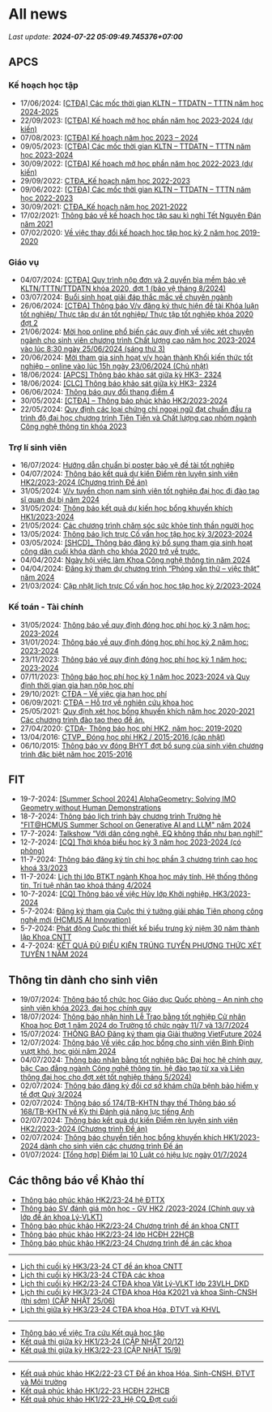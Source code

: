 # All news
_Last update: **2024-07-22 05:09:49.745376+07:00**_
## APCS
### Kế hoạch học tập
 - 17/06/2024: [[CTĐA] Các mốc thời gian KLTN – TTDATN – TTTN năm học 2024-2025](https://www.ctda.hcmus.edu.vn/vi/2024/06/ctda-cac-moc-thoi-gian-kltn-ttdatn-tttn-nam-hoc-2024-2025/)
 - 22/09/2023: [[CTĐA] Kế hoạch mở học phần năm học 2023-2024 (dự kiến)](https://www.ctda.hcmus.edu.vn/vi/2023/09/ctda-ke-hoach-mo-hoc-phan-nam-hoc-2023-2024-du-kien/)
 - 07/08/2023: [[CTĐA] Kế hoạch năm học 2023 – 2024](https://www.ctda.hcmus.edu.vn/vi/2023/08/ctda-ke-hoach-nam-hoc-2023-2024/)
 - 09/05/2023: [[CTĐA] Các mốc thời gian KLTN – TTDATN – TTTN năm học 2023-2024](https://www.ctda.hcmus.edu.vn/vi/2023/05/ctda-cac-moc-thoi-gian-kltn-ttdatn-tttn-nam-hoc-2023-2024/)
 - 30/09/2022: [[CTĐA] Kế hoạch mở học phần năm học 2022-2023 (dự kiến)](https://www.ctda.hcmus.edu.vn/vi/2022/09/ctda-ke-hoach-mo-hoc-phan-nam-hoc-2022-2023-du-kien/)
 - 29/09/2022: [CTĐA_Kế hoạch năm học 2022-2023](https://www.ctda.hcmus.edu.vn/vi/2022/09/ctda_ke-hoach-nam-hoc-2022-2023/)
 - 09/06/2022: [[CTĐA] Các mốc thời gian KLTN – TTDATN – TTTN năm học 2022-2023](https://www.ctda.hcmus.edu.vn/vi/2022/06/ctda-cac-moc-thoi-gian-kltn-ttdatn-tttn-nam-hoc-2022-2023/)
 - 30/09/2021: [CTĐA_Kế hoạch năm học 2021-2022](https://www.ctda.hcmus.edu.vn/vi/2021/09/ctda_ke-hoach-nam-hoc-2021-2022-2/)
 - 17/02/2021: [Thông báo về kế hoạch học tập sau kì nghỉ Tết Nguyên Đán năm 2021](https://www.ctda.hcmus.edu.vn/vi/2021/02/thong-bao-ve-ke-hoach-hoc-tap-sau-ki-nghi-tet-nguyen-dan-nam-2021/)
 - 07/02/2020: [Về việc thay đổi kế hoạch học tập học kỳ 2 năm học 2019-2020](https://www.ctda.hcmus.edu.vn/vi/2020/02/ve-viec-thay-doi-ke-hoach-hoc-tap-hoc-ky-2-nam-hoc-2019-2020/)

### Giáo vụ
 - 04/07/2024: [[CTĐA] Quy trình nộp đơn và 2 quyển bìa mềm bảo vệ KLTN/TTTN/TTDATN khóa 2020, đợt 1 (bảo vệ tháng 8/2024)](https://www.ctda.hcmus.edu.vn/vi/2024/07/ctda-quy-trinh-nop-don-va-2-quyen-bia-mem-bao-ve-kltn-tttn-ttdatn-khoa-2020-dot-1-bao-ve-thang-8-2024/)
 - 03/07/2024: [Buổi sinh hoạt giải đáp thắc mắc về chuyên ngành](https://www.ctda.hcmus.edu.vn/vi/2024/07/buoi-sinh-hoat-giai-dap-thac-mac-ve-chuyen-nganh/)
 - 26/06/2024: [[CTĐA] Thông báo V/v đăng ký thực hiện đề tài Khóa luận tốt nghiệp/ Thực tập dự án tốt nghiệp/ Thực tập tốt nghiệp khóa 2020 đợt 2](https://www.ctda.hcmus.edu.vn/vi/2024/06/ctda-thong-bao-v-v-dang-ky-thuc-hien-de-tai-khoa-luan-tot-nghiep-thuc-tap-du-an-tot-nghiep-thuc-tap-tot-nghiep-khoa-2020-dot-2/)
 - 21/06/2024: [Mời họp online phổ biến các quy định về việc xét chuyên ngành cho sinh viên chương trình Chất lượng cao năm học 2023-2024 vào lúc 8:30 ngày 25/06/2024 (sáng thứ 3)](https://www.ctda.hcmus.edu.vn/vi/2024/06/moi-hop-online-pho-bien-cac-quy-dinh-ve-viec-xet-chuyen-nganh-cho-sinh-vien-chuong-trinh-chat-luong-cao-nam-hoc-2023-2024-vao-luc-830-ngay-25-06-2024-sang-thu-3/)
 - 20/06/2024: [Mời tham gia sinh hoạt v/v hoàn thành Khối kiến thức tốt nghiệp – online vào lúc 15h ngày 23/06/2024 (Chủ nhật)](https://www.ctda.hcmus.edu.vn/vi/2024/06/moi-tham-gia-sinh-hoat-v-v-hoan-thanh-khoi-kien-thuc-tot-nghiep-online-vao-luc-15h-ngay-23-06-2024-chu-nhat/)
 - 18/06/2024: [[APCS] Thông báo khảo sát giữa kỳ HK3- 2324](https://www.ctda.hcmus.edu.vn/vi/2024/06/apcs-thong-bao-khao-sat-giua-ky-hk3-2324-2/)
 - 18/06/2024: [[CLC] Thông báo khảo sát giữa kỳ HK3- 2324](https://www.ctda.hcmus.edu.vn/vi/2024/06/apcs-thong-bao-khao-sat-giua-ky-hk3-2324/)
 - 06/06/2024: [Thông báo quy đổi thang điểm 4](https://www.ctda.hcmus.edu.vn/vi/2024/06/thong-bao-quy-doi-thang-diem-4/)
 - 30/05/2024: [[CTĐA] – Thông báo phúc khảo HK2/2023-2024](https://www.ctda.hcmus.edu.vn/vi/2024/05/ctda-thong-bao-phuc-khao-hk2-2023-2024/)
 - 22/05/2024: [Quy định các loại chứng chỉ ngoại ngữ đạt chuẩn đầu ra trình độ đại học chương trình Tiên Tiến và Chất lượng cao nhóm ngành Công nghệ thông tin khóa 2023](https://www.ctda.hcmus.edu.vn/vi/2024/05/quy-dinh-cac-loai-chung-chi-ngoai-ngu-dat-chuan-dau-ra-trinh-do-dai-hoc-chuong-trinh-tien-tien-va-chat-luong-cao-nhom-nganh-cong-nghe-thong-tin-khoa-2023/)

### Trợ lí sinh viên
 - 16/07/2024: [Hướng dẫn chuẩn bị poster bảo vệ đề tài tốt nghiệp](https://www.ctda.hcmus.edu.vn/vi/2024/07/huong-dan-chuan-bi-poster-bao-ve-de-tai-tot-nghiep/)
 - 04/07/2024: [Thông báo kết quả dự kiến Điểm rèn luyện sinh viên HK2/2023-2024 (Chương trình Đề án)](https://www.ctda.hcmus.edu.vn/vi/2024/07/thong-bao-ket-qua-du-kien-diem-ren-luyen-sinh-vien-hk2-2023-2024-chuong-trinh-de-an/)
 - 31/05/2024: [V/v tuyển chọn nam sinh viên tốt nghiệp đại học đi đào tạo sĩ quan dự bị năm 2024](https://www.ctda.hcmus.edu.vn/vi/2024/05/v-v-tuyen-chon-nam-sinh-vien-tot-nghiep-dai-hoc-di-dao-tao-si-quan-du-bi-nam-2024/)
 - 31/05/2024: [Thông báo kết quả dự kiến học bổng khuyến khích HK1/2023-2024](https://www.ctda.hcmus.edu.vn/vi/2024/05/thong-bao-ket-qua-du-kien-hoc-bong-khuyen-khich-hk1-2023-2024/)
 - 21/05/2024: [Các chương trình chăm sóc sức khỏe tinh thần người học](https://www.ctda.hcmus.edu.vn/vi/2024/05/cac-chuong-trinh-cham-soc-suc-khoe-tinh-than-nguoi-hoc/)
 - 13/05/2024: [Thông báo lịch trực Cố vấn học tập học kỳ 3/2023-2024](https://www.ctda.hcmus.edu.vn/vi/2024/05/thong-bao-lich-truc-co-van-hoc-tap-hoc-ky-3-2023-2024/)
 - 03/05/2024: [[SHCD]_ Thông báo đăng ký bổ sung tham gia sinh hoạt công dân cuối khóa dành cho khóa 2020 trở về trước.](https://www.ctda.hcmus.edu.vn/vi/2024/05/shcd_-thong-bao-dang-ky-bo-sung-tham-gia-sinh-hoat-cong-dan-cuoi-khoa-danh-cho-khoa-2020-tro-ve-truoc/)
 - 04/04/2024: [Ngày hội việc làm Khoa Công nghệ thông tin năm 2024](https://www.ctda.hcmus.edu.vn/vi/2024/04/ngay-hoi-viec-lam-khoa-cong-nghe-thong-tin-nam-2024/)
 - 04/04/2024: [Đăng ký tham dự chương trình “Phỏng vấn thử – việc thật” năm 2024](https://www.ctda.hcmus.edu.vn/vi/2024/04/dang-ky-tham-du-chuong-trinh-phong-van-thu-viec-that-nam-2024/)
 - 21/03/2024: [Cập nhật lịch trực Cố vấn học học tập học kỳ 2/2023-2024](https://www.ctda.hcmus.edu.vn/vi/2024/03/cap-nhat-lich-truc-co-van-hoc-hoc-tap-hoc-ky-2-2023-2024/)

### Kế toán - Tài chính
 - 31/05/2024: [Thông báo về quy định đóng học phí học kỳ 3 năm học: 2023-2024](https://www.ctda.hcmus.edu.vn/vi/2024/05/thong-bao-ve-quy-dinh-dong-hoc-phi-hoc-ky-3-nam-hoc-2023-2024/)
 - 31/01/2024: [Thông báo về quy định đóng học phí học kỳ 2 năm học: 2023-2024](https://www.ctda.hcmus.edu.vn/vi/2024/01/thong-bao-ve-quy-dinh-dong-hoc-phi-hoc-ky-2-nam-hoc-2023-2024/)
 - 23/11/2023: [Thông báo về quy định đóng học phí học kỳ 1 năm học: 2023-2024](https://www.ctda.hcmus.edu.vn/vi/2023/11/thong-bao-ve-quy-dinh-dong-hoc-phi-hoc-ky-1-nam-hoc-2023-2024/)
 - 07/11/2023: [Thông báo học phí học kỳ 1 năm học 2023-2024 và Quy định thời gian gia hạn nộp học phí](https://www.ctda.hcmus.edu.vn/vi/2023/11/thong-bao-hoc-phi-hoc-ky-1-nam-hoc-2023-2024-va-quy-dinh-thoi-gian-gia-han-nop-hoc-phi/)
 - 29/10/2021: [CTĐA – Về việc gia hạn học phí](https://www.ctda.hcmus.edu.vn/vi/2021/10/ctda-ve-viec-gia-han-hoc-phi/)
 - 06/09/2021: [CTĐA – Hỗ trợ về nghiên cứu khoa học](https://www.ctda.hcmus.edu.vn/vi/2021/09/ctda-ho-tro-ve-nghien-cuu-khoa-hoc/)
 - 25/05/2021: [Quy định xét học bổng khuyến khích năm học 2020-2021 Các chương trình đào tạo theo đề án.](https://www.ctda.hcmus.edu.vn/vi/2021/05/quy-dinh-xet-hoc-bong-khuyen-khich-nam-hoc-2020-2021-cac-chuong-trinh-dao-tao-theo-de-an/)
 - 27/04/2020: [CTDA- Thông báo học phí HK2, năm học: 2019-2020](https://www.ctda.hcmus.edu.vn/vi/2020/04/ctda-thong-bao-hoc-phi-hk2-nam-hoc-2019-2020/)
 - 13/04/2016: [CTVP_ Đóng học phí HK2 / 2015-2016 (cập nhật)](https://www.ctda.hcmus.edu.vn/vi/2016/04/ctvp_-dong-hoc-phi-hk2-2015-2016/)
 - 06/10/2015: [Thông báo vv đóng BHYT đợt bổ sung của sinh viên chương trình đặc biệt năm học 2015-2016](https://www.ctda.hcmus.edu.vn/vi/2015/10/thong-bao-vv-dong-bhyt-dot-bo-sung/)

## FIT
 - 19-7-2024: [[Summer School 2024] AlphaGeometry: Solving IMO Geometry without Human Demonstrations](https://www.fit.hcmus.edu.vn/vn/Default.aspx?tabid=292&newsid=16291)
 - 18-7-2024: [Thông báo lịch trình bày chương trình Trường hè "FIT@HCMUS Summer School on Generative AI and LLM" năm 2024](https://www.fit.hcmus.edu.vn/vn/Default.aspx?tabid=292&newsid=16288)
 - 17-7-2024: [Talkshow “Với dân công nghệ, EQ không thấp như bạn nghĩ!”](https://www.fit.hcmus.edu.vn/vn/Default.aspx?tabid=292&newsid=16287)
 - 12-7-2024: [[CQ] Thời khóa biểu học kỳ 3 năm học 2023-2024 (có phòng)](https://www.fit.hcmus.edu.vn/vn/Default.aspx?tabid=292&newsid=16285)
 - 11-7-2024: [Thông báo đăng ký tín chỉ học phần 3 chương trình cao học khoá 33/2023](https://www.fit.hcmus.edu.vn/vn/Default.aspx?tabid=292&newsid=16284)
 - 11-7-2024: [Lịch thi lớp BTKT ngành Khoa học máy tính, Hệ thống thông tin, Trí tuệ nhân tạo khoá tháng 4/2024](https://www.fit.hcmus.edu.vn/vn/Default.aspx?tabid=292&newsid=16283)
 - 10-7-2024: [[CQ] Thông báo về việc Hủy lớp Khởi nghiệp, HK3/2023-2024](https://www.fit.hcmus.edu.vn/vn/Default.aspx?tabid=292&newsid=16281)
 - 5-7-2024: [Đăng ký tham gia Cuộc thi ý tưởng giải pháp Tiên phong công nghệ mới (HCMUS AI Innovation)](https://www.fit.hcmus.edu.vn/vn/Default.aspx?tabid=292&newsid=16276)
 - 5-7-2024: [Phát động Cuộc thi thiết kế biểu trưng kỷ niệm 30 năm thành lập Khoa CNTT](https://www.fit.hcmus.edu.vn/vn/Default.aspx?tabid=292&newsid=16275)
 - 4-7-2024: [KẾT QUẢ ĐỦ ĐIỀU KIỆN TRÚNG TUYỂN PHƯƠNG THỨC XÉT TUYỂN 1 NĂM 2024](https://www.fit.hcmus.edu.vn/vn/Default.aspx?tabid=292&newsid=16273)

## Thông tin dành cho sinh viên
- 19/07/2024: [Thông báo tổ chức học Giáo dục Quốc phòng – An ninh cho sinh viên khóa 2023, đại học chính quy](https://hcmus.edu.vn/thong-bao-to-chuc-hoc-giao-duc-quoc-phong-an-ninh-cho-sinh-vien-khoa-2023-dai-hoc-chinh-quy/)
- 18/07/2024: [Thông báo nhận hình Lễ Trao bằng tốt nghiệp Cử nhân Khoa học Đợt 1 năm 2024 do Trường tổ chức ngày 11/7 và 13/7/2024](https://hcmus.edu.vn/thong-bao-nhan-hinh-le-trao-bang-tot-nghiep-cu-nhan-khoa-hoc-nam-dot-1-nam-2024-do-truong-to-chuc-ngay-11-7-va-13-7-2024/)
- 15/07/2024: [THÔNG BÁO Đăng ký tham gia Giải thưởng VietFuture 2024](https://hcmus.edu.vn/thong-bao-dang-ky-tham-gia-giai-thuong-vietfuture-2024/)
- 12/07/2024: [Thông báo Về việc cấp học bổng cho sinh viên Bình Định vượt khó, học giỏi năm 2024](https://hcmus.edu.vn/thong-bao-ve-viec-cap-hoc-bong-cho-sinh-vien-binh-dinh-vuot-kho-hoc-gioi-nam-2024/)
- 04/07/2024: [Thông báo nhận bằng tốt nghiệp bậc Đại học hệ chính quy, bậc Cao đẳng ngành  Công nghệ thông tin, hệ đào tạo từ xa và Liên thông đại học cho đợt xét tốt nghiệp tháng 5/2024)](https://hcmus.edu.vn/thong-bao-nhan-bang-tot-nghiep-bac-dai-hoc-he-chinh-quy-bac-cao-dang-nganh-cong-nghe-thong-tin-he-dao-tao-tu-xa-va-lien-thong-dai-hoc-cho-dot-xet-tot-nghiep-thang-5-2024/)
- 02/07/2024: [Thông báo đăng ký đổi cơ sở khám chữa bệnh bảo hiểm y tế đợt Quý 3/2024](https://hcmus.edu.vn/thong-bao-dang-ky-doi-co-so-kham-chua-benh-bao-hiem-y-te-dot-quy-3-2024/)
- 02/07/2024: [Thông báo số 174/TB-KHTN thay thế Thông báo số 168/TB-KHTN về Kỳ thi Đánh giá năng lực tiếng Anh](https://hcmus.edu.vn/thong-bao-so-174-tb-khtn-v-v-thay-the-thong-bao-so-168-tb-khtn-ve-ky-thi-danh-gia-nang-luc-tieng-anh/)
- 02/07/2024: [Thông báo kết quả dự kiến Điểm rèn luyện sinh viên HK2/2023-2024 (Chương trình Đề án)](https://hcmus.edu.vn/thong-bao-ket-qua-du-kien-diem-ren-luyen-sinh-vien-hk2-2023-2024-chuong-trinh-de-an/)
- 02/07/2024: [Thông báo chuyển tiền học bổng khuyến khích HK1/2023-2024 dành cho sinh viên các chương trình Đề án](https://hcmus.edu.vn/thong-bao-chuyen-tien-hoc-bong-khuyen-khich-hk1-2023-2024-danh-cho-sinh-vien-cac-chuong-trinh-de-an/)
- 01/07/2024: [[Tổng hợp] Điểm lại 10 Luật có hiệu lực ngày 01/7/2024](https://hcmus.edu.vn/tong-hop-diem-lai-10-luat-co-hieu-luc-ngay-01-7-2024/)

## Các thông báo về Khảo thí
 - [Thông báo phúc khảo HK2/23-24 hệ ĐTTX](http://ktdbcl.hcmus.edu.vn/index.php/thong-bao/824-thong-bao-phuc-hk2-23-24-h-dttx)
 - [Thông báo SV đánh giá môn học - GV HK2 /2023-2024 (Chính quy và lớp đề án khoa Lý-VLKT)](http://ktdbcl.hcmus.edu.vn/index.php/thong-bao/823-thong-bao-sv-danh-gia-mon-h-c-gv-hk2-2023-2024-chinh-quy-va-l-p-d-an-khoa-ly-vlkt)
 - [Thông báo phúc khảo HK2/23-24 Chương trình đề án khoa CNTT](http://ktdbcl.hcmus.edu.vn/index.php/thong-bao/819-thong-bao-phuc-kh-o-hk2-23-24-chuong-trinh-d-an-khoa-cntt)
 - [Thông báo phúc khảo HK2/23-24 lớp HCĐH 22HCB](http://ktdbcl.hcmus.edu.vn/index.php/thong-bao/818-thong-bao-phuc-kh-o-hk2-23-24-l-p-hcdh-22hcb)
 - [Thông báo phúc khảo HK2/23-24 Chương trình đề án các khoa](http://ktdbcl.hcmus.edu.vn/index.php/thong-bao/817-thong-bao-phuc-kh-o-hk2-23-24-chuong-trinh-d-an-cac-khoa)

***

 - [Lịch thi cuối kỳ HK3/23-24 CT đề án khoa CNTT](http://ktdbcl.hcmus.edu.vn/index.php/cong-tac-kh-o-thi/l-ch-thi-h-c-ky/826-l-ch-thi-cu-i-ky-hk3-23-24-ct-d-an-khoa-cntt)
 - [Lịch thi cuối kỳ HK3/23-24 CTĐA các khoa](http://ktdbcl.hcmus.edu.vn/index.php/cong-tac-kh-o-thi/l-ch-thi-h-c-ky/825-l-ch-thi-cu-i-ky-hk3-23-24-ctda-cac-khoa)
 - [Lịch thi cuối kỳ HK2/23-24 CTĐA khoa Vật Lý-VLKT lớp 23VLH_DKD](http://ktdbcl.hcmus.edu.vn/index.php/cong-tac-kh-o-thi/l-ch-thi-h-c-ky/822-l-ch-thi-cu-i-ky-hk2-23-24-ctda-khoa-v-t-ly-vlkt-l-p-23vlh-dkd)
 - [Lịch thi cuối kỳ HK3/23-24 CTĐA khoa Hóa K2021 và khoa Sinh-CNSH (thi sớm) (CẬP NHẬT 25/06)](http://ktdbcl.hcmus.edu.vn/index.php/cong-tac-kh-o-thi/l-ch-thi-h-c-ky/821-l-ch-thi-cu-i-ky-hk3-23-24-ctda-khoa-hoa-k2021-va-khoa-sinh-cnsh-thi-s-m)
 - [Lịch thi giữa kỳ HK3/23-24 CTĐA khoa Hóa, ĐTVT và KHVL](http://ktdbcl.hcmus.edu.vn/index.php/cong-tac-kh-o-thi/l-ch-thi-h-c-ky/820-l-ch-thi-gi-a-ky-hk3-23-24-ctda-khoa-hoa-dtvt-va-khvl)

***

 - [Thông báo về việc Tra cứu Kết quả học tập](http://ktdbcl.hcmus.edu.vn/index.php/cong-tac-kh-o-thi/k-t-qu-thi-h-c-ky/798-thong-bao-v-vi-c-tra-c-u-k-t-qu-h-c-t-p)
 - [Kết quả thi giữa kỳ HK1/23-24 (CẬP NHẬT 20/12)](http://ktdbcl.hcmus.edu.vn/index.php/cong-tac-kh-o-thi/k-t-qu-thi-h-c-ky/778-k-t-qu-thi-gi-a-ky-hk1-23-24)
 - [Kết quả thi giữa kỳ HK3/22-23 (CẬP NHẬT 15/9)](http://ktdbcl.hcmus.edu.vn/index.php/cong-tac-kh-o-thi/k-t-qu-thi-h-c-ky/714-k-t-qu-thi-gi-a-ky-hk3-22-23-clc)

***

 - [Kết quả phúc khảo HK2/22-23 CT Đề án khoa Hóa, Sinh-CNSH, ĐTVT và Môi trường](http://ktdbcl.hcmus.edu.vn/index.php/cong-tac-kh-o-thi/k-t-qu-phuc-tra/726-k-t-qu-phuc-kh-o-hk2-22-23-ct-d-an-khoa-hoa-sinh-cnsh-dtvt-va-moi-tru-ng)
 - [Kết quả phúc khảo HK1/22-23 HCĐH 22HCB](http://ktdbcl.hcmus.edu.vn/index.php/cong-tac-kh-o-thi/k-t-qu-phuc-tra/723-k-t-qu-phuc-kh-o-hk1-22-23-hcdh-22hcb)
 - [Kết quả phúc khảo HK1/22-23_Hệ CQ_Đợt cuối](http://ktdbcl.hcmus.edu.vn/index.php/cong-tac-kh-o-thi/k-t-qu-phuc-tra/691-k-t-qu-phuc-kh-o-hk1-22-23-h-cq-d-t-cu-i)
